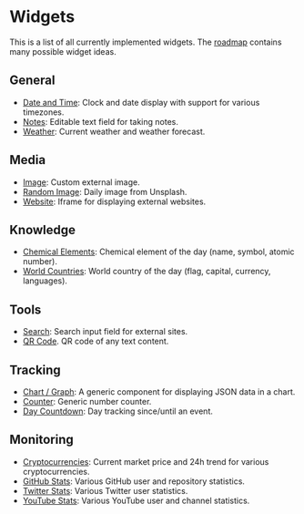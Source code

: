 # Widgets

This is a list of all currently implemented widgets. The [roadmap](../roadmap/README.md) contains many possible widget ideas.

## General

- [Date and Time](date-time.md): Clock and date display with support for various timezones.
- [Notes](text.md): Editable text field for taking notes.
- [Weather](weather.md): Current weather and weather forecast.

## Media

- [Image](image.md): Custom external image.
- [Random Image](random-image.md): Daily image from Unsplash.
- [Website](website.md): Iframe for displaying external websites.

## Knowledge

- [Chemical Elements](totd-chemical-elements.md): Chemical element of the day (name, symbol, atomic number).
- [World Countries](totd-world-countries.md): World country of the day (flag, capital, currency, languages).

## Tools

- [Search](search.md): Search input field for external sites.
- [QR Code](qr-code.md). QR code of any text content.

## Tracking

- [Chart / Graph](chart.md): A generic component for displaying JSON data in a chart.
- [Counter](counter.md): Generic number counter.
- [Day Countdown](day-countdown.md): Day tracking since/until an event.

## Monitoring

- [Cryptocurrencies](cryptocurrencies.md): Current market price and 24h trend for various cryptocurrencies.
- [GitHub Stats](github-stats.md): Various GitHub user and repository statistics.
- [Twitter Stats](twitter-stats.md): Various Twitter user statistics.
- [YouTube Stats](youtube-stats.md): Various YouTube user and channel statistics.
